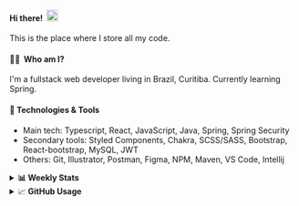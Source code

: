 #### Hi there!&nbsp;&nbsp;<img src="https://media.giphy.com/media/hvRJCLFzcasrR4ia7z/giphy.gif" width="20px">
This is the place where I store all my code.

#### 👨‍💻 &nbsp;Who am I?
I'm a fullstack web developer living in Brazil, Curitiba. Currently learning Spring.

#### 🔧&nbsp;Technologies & Tools
- Main tech: Typescript, React, JavaScript, Java, Spring, Spring Security </br>
- Secondary tools: Styled Components, Chakra, SCSS/SASS, Bootstrap, React-bootstrap, MySQL, JWT </br>
- Others: Git, Illustrator, Postman, Figma, NPM, Maven, VS Code, Intellij </br> 


<details>
  <summary><b> 📊&nbsp;Weekly Stats</b></summary>
<!--START_SECTION:waka-->

```text
TypeScript       24 hrs 3 mins   █████████████▒░░░░░░░░░░░   52.91 %
Java             13 hrs 52 mins  ███████▓░░░░░░░░░░░░░░░░░   30.52 %
JavaScript       2 hrs 29 mins   █▒░░░░░░░░░░░░░░░░░░░░░░░   05.48 %
Text             1 hr 59 mins    █░░░░░░░░░░░░░░░░░░░░░░░░   04.39 %
XML              52 mins         ▒░░░░░░░░░░░░░░░░░░░░░░░░   01.93 %
Other            35 mins         ▒░░░░░░░░░░░░░░░░░░░░░░░░   01.32 %
```

<!--END_SECTION:waka-->
</details>

<details>
  <summary>&#x1f4c8;<b> GitHub Usage</b></summary>
  
[![Top Langs](https://github-readme-stats.vercel.app/api/top-langs/?username=gxlpes&&langs_count=9&layout=compact)](https://github.com/anuraghazra/github-readme-stats)

</details>

